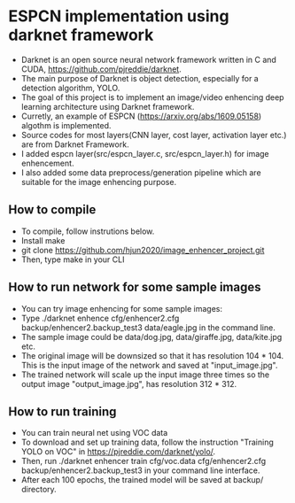 # ESPCN implementation using darknet framework #
* Darknet is an open source neural network framework written in C and CUDA, https://github.com/pjreddie/darknet.
* The main purpose of Darknet is object detection, especially for a detection algorithm, YOLO.
* The goal of this project is to implement an image/video enhencing deep learning architecture using Darknet framework.
* Curretly, an example of ESPCN (https://arxiv.org/abs/1609.05158) algothm is implemented. 
* Source codes for most layers(CNN layer, cost layer, activation layer etc.) are from Darknet Framework.
* I added espcn layer(src/espcn_layer.c, src/espcn_layer.h) for image enhencement. 
* I also added some data preprocess/generation pipeline which are suitable for the image enhencing purpose.

## How to compile
* To compile, follow instrutions below.
* Install make
* git clone https://github.com/hjun2020/image_enhencer_project.git
* Then, type make in your CLI

## How to run network for some sample images
* You can try image enhencing for some sample images:
* Type ./darknet enhence cfg/enhencer2.cfg backup/enhencer2.backup_test3 data/eagle.jpg in the command line.
* The sample image could be data/dog.jpg, data/giraffe.jpg, data/kite.jpg etc.
* The original image will be downsized so that it has resolution 104 * 104. This is the input image of the network and saved at "input_image.jpg".
* The trained network will scale up the input image three times so the output image "output_image.jpg", has resolution 312 * 312.

## How to run training
* You can train neural net using VOC data
* To download and set up training data, follow the instruction "Training YOLO on VOC" in https://pjreddie.com/darknet/yolo/.
* Then, run ./darknet enhencer train cfg/voc.data cfg/enhencer2.cfg backup/enhencer2.backup_test3 in your command line interface.
* After each 100 epochs, the trained model will be saved at backup/ directory.
